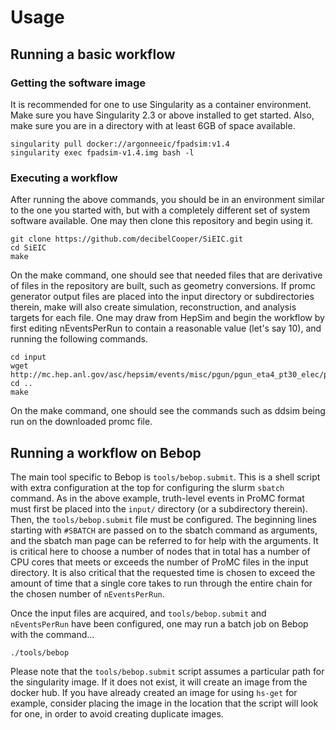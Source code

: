 # Usage

## Running a basic workflow
### Getting the software image
It is recommended for one to use Singularity as a container environment.  Make
sure you have Singularity 2.3 or above installed to get started.  Also, make
sure you are in a directory with at least 6GB of space available.

```
singularity pull docker://argonneeic/fpadsim:v1.4
singularity exec fpadsim-v1.4.img bash -l
```

### Executing a workflow
After running the above commands, you should be in an environment similar to
the one you started with, but with a completely different set of system
software available.  One may then clone this repository and begin using it.

```shell
git clone https://github.com/decibelCooper/SiEIC.git
cd SiEIC
make
```

On the make command, one should see that needed files that are derivative of
files in the repository are built, such as geometry conversions.  If promc
generator output files are placed into the input directory or subdirectories
therein, make will also create simulation, reconstruction, and analysis targets
for each file.  One may draw from HepSim and begin the workflow by first
editing nEventsPerRun to contain a reasonable value (let's say 10), and running
the following commands.

```shell
cd input
wget http://mc.hep.anl.gov/asc/hepsim/events/misc/pgun/pgun_eta4_pt30_elec/pgun_elec30gev_001.promc
cd ..
make
```

On the make command, one should see the commands such as ddsim being run on the
downloaded promc file.

## Running a workflow on Bebop
The main tool specific to Bebop is `tools/bebop.submit`.  This is a shell script with extra configuration at the top for configuring the slurm `sbatch` command.  As in the above example, truth-level events in ProMC format must first be placed into the `input/` directory (or a subdirectory therein).  Then, the `tools/bebop.submit` file must be configured.  The beginning lines starting with `#SBATCH` are passed on to the sbatch command as arguments, and the sbatch man page can be referred to for help with the arguments.  It is critical here to choose a number of nodes that in total has a number of CPU cores that meets or exceeds the number of ProMC files in the input directory.  It is also critical that the requested time is chosen to exceed the amount of time that a single core takes to run through the entire chain for the chosen number of `nEventsPerRun`.

Once the input files are acquired, and `tools/bebop.submit` and `nEventsPerRun` have been configured, one may run a batch job on Bebop with the command...
```shell
./tools/bebop
```

Please note that the `tools/bebop.submit` script assumes a particular path for the singularity image.  If it does not exist, it will create an image from the docker hub.  If you have already created an image for using `hs-get` for example, consider placing the image in the location that the script will look for one, in order to avoid creating duplicate images.
